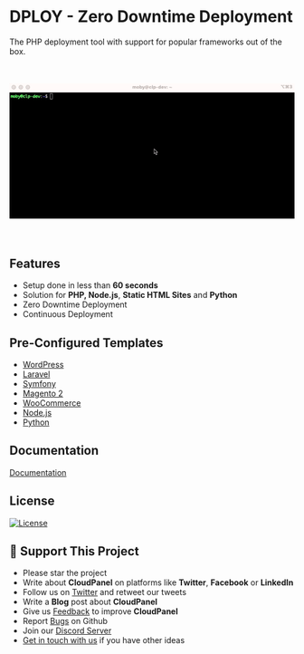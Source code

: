 <h1>DPLOY - Zero Downtime Deployment</h1>

<p>The PHP deployment tool with support for popular frameworks out of the box.</p>

<p align="center"><br><br><a href="https://www.cloudpanel.io/docs/v2/dploy/introduction/"><img src="/public/assets/images/video.gif" alt="DPLOY" width="600"></a><br><br><br></p>

## Features

- Setup done in less than **60 seconds**
- Solution for **PHP, Node.js**, **Static HTML Sites** and **Python**
- Zero Downtime Deployment
- Continuous Deployment

## Pre-Configured Templates

* [WordPress](https://www.cloudpanel.io/docs/v2/dploy/installation/)
* [Laravel](https://www.cloudpanel.io/docs/v2/dploy/installation/)
* [Symfony](https://www.cloudpanel.io/docs/v2/dploy/installation/)
* [Magento 2](https://www.cloudpanel.io/docs/v2/dploy/installation/)
* [WooCommerce](https://www.cloudpanel.io/docs/v2/dploy/installation/)
* [Node.js](https://www.cloudpanel.io/docs/v2/dploy/installation/)
* [Python](https://www.cloudpanel.io/docs/v2/dploy/installation/)

## Documentation

[Documentation](https://www.cloudpanel.io/docs/v2/dploy/introduction/)

## License

<a href="https://github.com/cloudpanel-io/dploy/blob/main/LICENSE"><img src="https://img.shields.io/badge/license-MIT-blue.svg?style=flat" alt="License"></a>

## :sparkling_heart: Support This Project

* Please star the project
* Write about **CloudPanel** on platforms like **Twitter**, **Facebook** or **LinkedIn**
* Follow us on [Twitter](https://twitter.com/cloudpanel_io) and retweet our tweets
* Write a **Blog** post about **CloudPanel**
* Give us [Feedback](https://www.cloudpanel.io/feedback/) to improve **CloudPanel**
* Report [Bugs](https://github.com/cloudpanel-io/dploy/issues) on Github
* Join our [Discord Server](https://discord.cloudpanel.io/)
* [Get in touch with us](https://www.cloudpanel.io/contact/) if you have other ideas